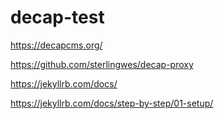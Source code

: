 # decap-test

https://decapcms.org/

https://github.com/sterlingwes/decap-proxy

https://jekyllrb.com/docs/

https://jekyllrb.com/docs/step-by-step/01-setup/
